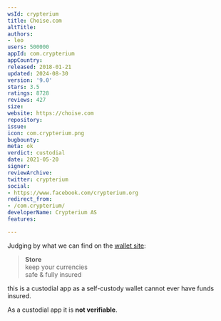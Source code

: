 ```yaml
---
wsId: crypterium
title: Сhoise.com
altTitle: 
authors:
- leo
users: 500000
appId: com.crypterium
appCountry: 
released: 2018-01-21
updated: 2024-08-30
version: '9.0'
stars: 3.5
ratings: 8728
reviews: 427
size: 
website: https://choise.com
repository: 
issue: 
icon: com.crypterium.png
bugbounty: 
meta: ok
verdict: custodial
date: 2021-05-20
signer: 
reviewArchive: 
twitter: crypterium
social:
- https://www.facebook.com/crypterium.org
redirect_from:
- /com.crypterium/
developerName: Crypterium AS
features: 

---
```


Judging by what we can find on the [wallet site](https://wallet.crypterium.com/):

> **Store**<br>
  keep your currencies<br>
  safe & fully insured

this is a custodial app as a self-custody wallet cannot ever have funds insured.

As a custodial app it is **not verifiable**.
